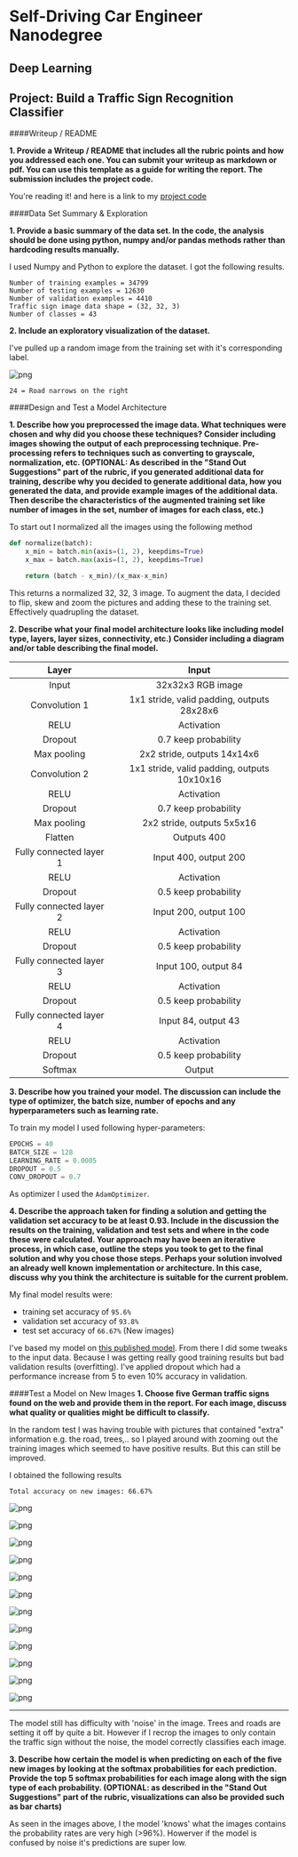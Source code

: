 
# Self-Driving Car Engineer Nanodegree

## Deep Learning

## Project: Build a Traffic Sign Recognition Classifier

####Writeup / README

**1. Provide a Writeup / README that includes all the rubric points and how you addressed each one. You can submit your writeup as markdown or pdf. You can use this template as a guide for writing the report. The submission includes the project code.**

You're reading it! and here is a link to my [project code](https://github.com/florianvandamme/CarND-Traffic-Sign-Classifier-Project)

####Data Set Summary & Exploration

**1. Provide a basic summary of the data set. In the code, the analysis should be done using python, numpy and/or pandas methods rather than hardcoding results manually.**

I used Numpy and Python to explore the dataset. I got the following results.

```
Number of training examples = 34799
Number of testing examples = 12630
Number of validation examples = 4410
Traffic sign image data shape = (32, 32, 3)
Number of classes = 43
```

**2. Include an exploratory visualization of the dataset.**

I've pulled up a random image from the training set with it's corresponding label.

![png](output_8_1.png)
```
24 = Road narrows on the right
```

####Design and Test a Model Architecture

**1. Describe how you preprocessed the image data. What techniques were chosen and why did you choose these techniques? Consider including images showing the output of each preprocessing technique. Pre-processing refers to techniques such as converting to grayscale, normalization, etc. (OPTIONAL: As described in the "Stand Out Suggestions" part of the rubric, if you generated additional data for training, describe why you decided to generate additional data, how you generated the data, and provide example images of the additional data. Then describe the characteristics of the augmented training set like number of images in the set, number of images for each class, etc.)**

To start out I normalized all the images using the following method
```python
def normalize(batch):
    x_min = batch.min(axis=(1, 2), keepdims=True)
    x_max = batch.max(axis=(1, 2), keepdims=True)

    return (batch - x_min)/(x_max-x_min)
```

This returns a normalized 32, 32, 3 image. To augment the data, I decided to flip, skew and zoom the pictures and adding these to the training set. Effectively quadrupling the dataset.

**2. Describe what your final model architecture looks like including model type, layers, layer sizes, connectivity, etc.) Consider including a diagram and/or table describing the final model.**

| **Layer**          | **Input**      |
| :-------------:|:-------------:|
| Input     | 32x32x3 RGB image |
| Convolution 1     | 1x1 stride, valid padding, outputs 28x28x6      |
| RELU | Activation |
| Dropout | 0.7 keep probability |
| Max pooling | 2x2 stride, outputs 14x14x6 |
| Convolution 2 | 1x1 stride, valid padding, outputs 10x10x16 |
| RELU | Activation |
| Dropout | 0.7 keep probability |
| Max pooling | 2x2 stride, outputs 5x5x16 |
| Flatten | Outputs 400 |
| Fully connected layer 1 | Input 400, output 200 |
| RELU | Activation |
| Dropout | 0.5 keep probability |
| Fully connected layer 2 | Input 200, output 100 |
| RELU | Activation |
| Dropout | 0.5 keep probability |
| Fully connected layer 3 | Input 100, output 84 |
| RELU | Activation |
| Dropout | 0.5 keep probability |
| Fully connected layer 4 | Input 84, output 43 |
| RELU | Activation |
| Dropout | 0.5 keep probability |
| Softmax | Output |

**3. Describe how you trained your model. The discussion can include the type of optimizer, the batch size, number of epochs and any hyperparameters such as learning rate.**

To train my model I used following hyper-parameters:
```python
EPOCHS = 40
BATCH_SIZE = 128
LEARNING_RATE = 0.0005
DROPOUT = 0.5
CONV_DROPOUT = 0.7
```

As optimizer I used the `AdamOptimizer`.

**4. Describe the approach taken for finding a solution and getting the validation set accuracy to be at least 0.93. Include in the discussion the results on the training, validation and test sets and where in the code these were calculated. Your approach may have been an iterative process, in which case, outline the steps you took to get to the final solution and why you chose those steps. Perhaps your solution involved an already well known implementation or architecture. In this case, discuss why you think the architecture is suitable for the current problem.**

My final model results were:

* training set accuracy of `95.6%`
* validation set accuracy of `93.8%`
* test set accuracy of `66.67%` (New images)

I've based my model on [this published model](http://yann.lecun.com/exdb/publis/pdf/sermanet-ijcnn-11.pdf). From there I did some tweaks to the input data. Because I was getting really good training results but bad validation results (overfitting). I've applied dropout which had a performance increase from 5 to even 10% accuracy in validation.

####Test a Model on New Images
**1. Choose five German traffic signs found on the web and provide them in the report. For each image, discuss what quality or qualities might be difficult to classify.**

In the random test I was having trouble with pictures that contained "extra" information e.g. the road, trees,.. so I played around with zooming out the training images which seemed to have positive results. But this can still be improved.

I obtained the following results

```
Total accuracy on new images: 66.67%
```

![png](output_20_1.png)



![png](output_20_2.png)



![png](output_20_3.png)



![png](output_20_4.png)



![png](output_20_5.png)



![png](output_20_6.png)



![png](output_20_7.png)



![png](output_20_8.png)



![png](output_20_9.png)



![png](output_20_10.png)



![png](output_20_11.png)



![png](output_20_12.png)

---

The model still has difficulty with 'noise' in the image. Trees and roads are setting it off by quite a bit. However if I recrop the images to only contain the traffic sign without the noise, the model correctly classifies each image.

**3. Describe how certain the model is when predicting on each of the five new images by looking at the softmax probabilities for each prediction. Provide the top 5 softmax probabilities for each image along with the sign type of each probability. (OPTIONAL: as described in the "Stand Out Suggestions" part of the rubric, visualizations can also be provided such as bar charts)**

As seen in the images above, I the model 'knows' what the images contains the probability rates are very high (>96%). Howerver if the model is confused by noise it's predictions are super low.
